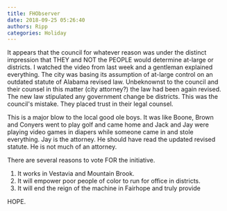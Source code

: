 ```yaml
---
title: FHObserver
date: 2018-09-25 05:26:40
authors: Ripp
categories: Holiday
---
```


 It appears that the council for whatever reason was under the distinct impression that THEY and NOT the PEOPLE would determine at-large or districts. I watched the video from last week and a gentleman explained everything. The city was basing its assumption of at-large control on an outdated statute of Alabama revised law.  Unbeknownst to the council and their counsel in this matter (city attorney?) the law had been again revised.  The new law stipulated any government change be districts.  This was the council's mistake. They placed trust in their legal counsel.

This is a major blow to the local good ole boys. It was like Boone, Brown and Conyers went to play golf and came home and Jack and Jay were playing video games in diapers while someone came in and stole everything.  Jay is the attorney. He should have read the updated revised statute. He is not much of an attorney.

There are several reasons to vote FOR the initiative.

1) It works in Vestavia and Mountain Brook.
2) It will empower poor people of color to run for office in districts.  
3) It will end the reign of the machine in Fairhope and truly provide 


HOPE.